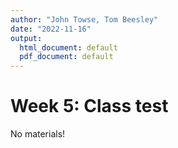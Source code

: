 ```yaml
---
author: "John Towse, Tom Beesley"
date: "2022-11-16"
output:
  html_document: default
  pdf_document: default
---
```


# Week 5: Class test

No materials!
